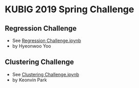 # KUBIG 2019 Spring Challenge


## Regression Challenge

- See [Regression Challenge.ipynb](https://github.com/KU-BIG/KUBIG_2019_Spring/blob/master/challenge/Regression_challenge.ipynb)
- by Hyeonwoo Yoo

## Clustering Challenge

- See [Clustering Challenge.ipynb](https://github.com/KU-BIG/KUBIG_2019_Spring/blob/master/challenge/python/Clustering_challenge.ipynb)
- by Keonvin Park


